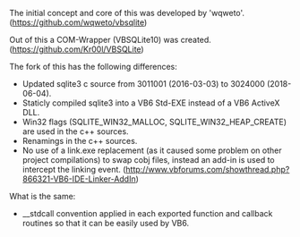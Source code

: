 The initial concept and core of this was developed by 'wqweto'. (https://github.com/wqweto/vbsqlite)

Out of this a COM-Wrapper (VBSQLite10) was created. (https://github.com/Kr00l/VBSQLite)

The fork of this has the following differences:
- Updated sqlite3 c source from 3011001 (2016-03-03) to 3024000 (2018-06-04).
- Staticly compiled sqlite3 into a VB6 Std-EXE instead of a VB6 ActiveX DLL.
- Win32 flags (SQLITE_WIN32_MALLOC, SQLITE_WIN32_HEAP_CREATE) are used in the c++ sources.
- Renamings in the c++ sources.
- No use of a link.exe replacement (as it caused some problem on other project compilations) to swap cobj files, instead an add-in is used to intercept the linking event. (http://www.vbforums.com/showthread.php?866321-VB6-IDE-Linker-AddIn)

What is the same:
- __stdcall convention applied in each exported function and callback routines so that it can be easily used by VB6.
